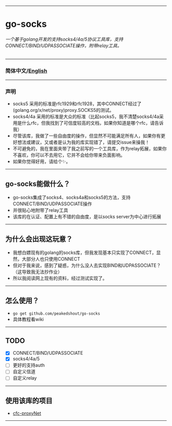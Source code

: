 ***
# go-socks
###### *一个基于golang开发的支持socks4/4a/5协议工具库，支持CONNECT/BIND/UDPASSOCIATE操作，附带relay工具。*
***
### 简体中文/[English](./README.md)
***
### 声明
- socks5 采用的标准是rfc1929和rfc1928，其中CONNECT经过了(golang.org/x/net/proxy)proxy.SOCKS5的测试。
- socks4/4a 采用的标准是大众的标准（比起socks5，我不清楚socks4/4a采用是什么rfc，但我找到了可信度较高的文档，如果你知道是哪个rfc，请告诉我）
- 尽管该库，我做了一些自由度的操作，但显然不可能满足所有人，如果你有更好想法或建议，又或者是认为我的库实现错了，请提交issue来操我！
- 不可避免的，我在里面夹带了我之前写的一个工具库，作为relay拓展，如果你不喜欢，你可以不去用它，它并不会给你带来负面影响。
- 如果你觉得好用，请给个✨。
***
## go-socks能做什么？
- go-socks集成了socks4、socks4a和socks5的方法，支持CONNECT/BIND/UDPASSOCIATE操作
- 并很贴心地附带了relay工具
- 该库的在认证、配置上有不错的自由度，是以socks server为中心进行拓展
***
## 为什么会出现这玩意？
- 我想白嫖现有的golang的socks库，但我发现基本只实现了CONNECT，显然，大部分人也只使用CONNECT
- 但对于我来说，感到了疑惑，为什么没人去实现BIND和UDPASSOCIATE？（这导致我无法抄作业）
- 所以我阅读网上现有的资料，经过测试实现了。
***
## 怎么使用？
- ``go get github.com/peakedshout/go-socks``
- 具体教程看wiki
***
## TODO
- [x] CONNECT/BIND/UDPASSOCIATE
- [x] socks4/4a/5
- [ ] 更好的支持auth
- [ ] 自定义信道
- [ ] 自定义relay
***
## 使用该库的项目
- [cfc-proxyNet](https://github.com/peakedshout/cfc-proxyNet)
***
